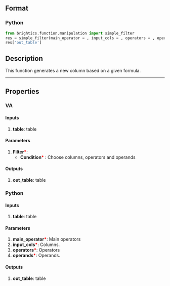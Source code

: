 ## Format
### Python
```python
from brightics.function.manipulation import simple_filter
res = simple_filter(main_operator = , input_cols = , operators = , operands = )
res['out_table']
```

## Description
This function generates a new column based on a given formula.

---

## Properties
### VA
#### Inputs
1. **table**: table

#### Parameters
1. **Filter**<b style="color:red">*</b>:
   - **Condition**<b style="color:red">*</b> : Choose columns, operators and operands

#### Outputs
1. **out_table**: table

### Python
#### Inputs
1. **table**: table

#### Parameters
1. **main_operator**<b style="color:red">*</b>: Main operators
2. **input_cols**<b style="color:red">*</b>: Columns.
2. **operators**<b style="color:red">*</b>: Operators
2. **operands**<b style="color:red">*</b>: Operands.

#### Outputs
1. **out_table**: table
